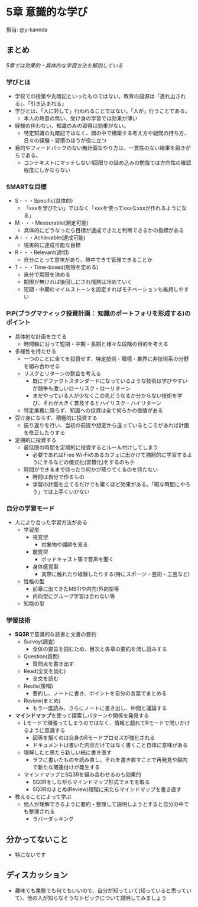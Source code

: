 # 5章 意識的な学び

担当: @y-kaneda

## まとめ

_5章では効果的・具体的な学習方法を解説している_

### 学びとは
- 学校での授業や丸暗記といったものではない。教育の語源は「連れ出される」、「引き込まれる」
- 学びとは、「人に対して」行われることではない。「人が」行うことである。
    - 本人の熱意の無い、受け身の学習では効果が薄い
- 経験の伴わない、知識のみの習得は効果がない。
    - 特定知識の丸暗記ではなく、頭の中で構築する考え方や疑問の持ち方、日々の経験・習慣のほうが役に立つ
- 目的やフィードバックのない無計画なやり方は、一貫性のない結果を招きがちである。
    - コンテキストにマッチしない1回限りの詰め込みの勉強では方向性の確認程度にしかならない

### SMARTな目標
- S・・・Specific(具体的)
    - 「xxxを学びたい」ではなく「xxxを使ってxxxなxxxが作れるようになる」
- M・・・Measurable(測定可能)
    - 具体的にどうなったら目標が達成できたと判断できるかの指標がある
- A・・・Achievable(達成可能)
    - 現実的に達成可能な目標
- R・・・Relevant(適切)
    - 自分にとって意味があり、熱中できて管理できることか
- T・・・Time-boxed(期限を定める)
    - 自分で期限を決める
    - 期限が無ければ後回しにされ情熱は冷めていく
    - 短期・中期のマイルストーンを設定すればモチベーションも維持しやすい

### PIP(プラグマティック投資計画： 知識のポートフォリを形成する)のポイント
- 具体的な計画を立てる
    - 時間軸に沿って短期・中期・長期と様々な段階の目的を考える
- 多様性を持たせる
    - 一つのことに全てを投資せず、特定技術・環境・業界に非技術系の分野を組み合わせる
    - リスクとリターンの割合を考える
        - 既にデファクトスタンダードになっているような技術は学びやすいが競争も激しいローリスク・ローリターン
        - まだやっている人が少なくこの先どうなるか分からない技術を学び、それが大きく普及するとハイリスク・ハイリターン
    - 特定業務に限らず、知識への投資は全て何らかの価値がある
- 受け身にならず、積極的に投資する
    - 振り返りを行い、当初の前提や想定から違っているところがあれば計画を修正したりする
- 定期的に投資する
    - 最低限の時間を定期的に投資するとルール付けしてしまう
        - 必要であればFree Wi-Fiのあるカフェに出かけて強制的に学習するようにするなどの儀式化(習慣化)をするのも手
    - 時間ができるまで待ったり何かが降りてくるのを待たない
        - 時間は自分で作るもの
        - 学習の計画を立てるだけでも驚くほど効果がある。「暇な時間にやろう」では上手くいかない

### 自分の学習モード
- 人により合った学習方法がある
    - 学習型
        - 視覚型
            - 対象物や講師を見る
        - 聴覚型
            - ポッドキャスト等で音声を聞く
        - 身体感覚型
            - 実際に触れたり経験したりする(特にスポーツ・芸術・工芸など)
    - 性格の型
        - 前章に出てきたMBTIや内向/外向型等
        - 内向型にグループ学習は合わない等
    - 知能の型

### 学習技術
- **SQ3R**で意識的な読書と文書の要約
    - Survey(調査)
        - 全体の要旨を掴むため、目次と各章の要約を流し読みする
    - Question(質問)
        - 質問点を書き出す
    - Read(全文を読む)
        - 全文を読む
    - Recite(復唱)
        - 要約し、ノートに書き、ポイントを自分の言葉でまとめる
    - Review(まとめ)
        - もう一度読み、さらにノートに書き出し、仲間と議論する
- **マインドマップ**を使って探索しパターンや関係を発見する
    - Lモードで頑張ってしまうのではなく、情報と戯れてRモードで問いかけるように意識する
        - 図等を描くのは自身のRモードプロセスが強化される
        - ドキュメントは書いた内容だけではなく書くこと自体に意味がある
    - 理解したと思たら新しい紙に書き直す
        - ラフに書いたものを読み直し、それを書き直すことで再発見や脳内で新たな関連付けが発生する
    - マインドマップとSQ3Rを組み合わせるのも効果的
        - SQ3Rをしながらマインドマップ形式でメモを取る
        - SQ3Rのまとめ(Review)段階に来たらマインドマップを書き直す
- 教えることによって学ぶ
    - 他人が理解できるように要約・整理して説明しようとすると自分の中でも整理される
        - ラバーダッキング

## 分かってないこと

- 特にないです

## ディスカッション

- 趣味でも業務でも何でもいいので、自分が知っていて(知っていると思っていて)、他の人が知らなそうなトピックについて説明してみましょう
